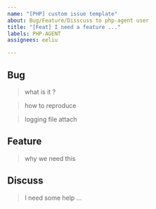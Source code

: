 ```yaml
---
name: "[PHP] custom issue template"
about: Bug/Feature/Disscuss to php-agent user
title: "[Feat] I need a feature ..."
labels: PHP-AGENT
assignees: eeliu

---
```


## Bug

> what is it ?

> how to reproduce 

> logging file  attach 

## Feature

> why we need this 

## Discuss 

> I need some help ...
